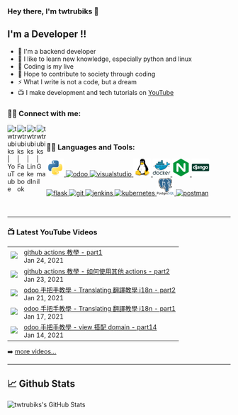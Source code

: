 ### Hey there, I'm twtrubiks 👋

## I'm a Developer !!

- 🔭 I'm a backend developer
- 🌱 I like to learn new knowledge, especially python and linux
- 👯 Coding is my live
- 🥅 Hope to contribute to society through coding
- ⚡  What I write is not a code, but a dream
- 📺 I make development and tech tutorials on [YouTube](https://www.youtube.com/user/blue524326)

### 🙋‍♂️ Connect with me:

[<img align="left" alt="twtrubiks | YouTube" width="22px" src="https://cdn.jsdelivr.net/npm/simple-icons@v3/icons/youtube.svg" />][youtube]
[<img align="left" alt="twtrubiks | Facebook" width="22px" src="https://cdn.jsdelivr.net/npm/simple-icons@v3/icons/facebook.svg" />][facebook]
[<img align="left" alt="twtrubiks | LinkedIn" width="22px" src="https://cdn.jsdelivr.net/npm/simple-icons@v3/icons/linkedin.svg" />][linkedin]
[<img align="left" alt="twtrubiks | Gmail" width="22px" src="https://cdn.jsdelivr.net/npm/simple-icons@v3/icons/gmail.svg" />][gmail]

<br />

### 👨‍💻 Languages and Tools:

<p align="left"> <a href="https://www.python.org" target="_blank"> <img src="https://raw.githubusercontent.com/devicons/devicon/master/icons/python/python-original.svg" alt="python" width="40" height="40"/> <a href="https://www.odoo.com/" target="_blank"> <img src="https://upload.wikimedia.org/wikipedia/commons/thumb/5/50/Odoo_logo.svg/320px-Odoo_logo.svg.png" alt="odoo" width="65" height="40"/> </a> <a href="https://code.visualstudio.com/" target="_blank"> <img src="https://upload.wikimedia.org/wikipedia/commons/thumb/9/9a/Visual_Studio_Code_1.35_icon.svg/240px-Visual_Studio_Code_1.35_icon.svg.png" alt="visualstudio" width="40" height="40"/> </a> <a href="https://www.linux.org/" target="_blank"> <img src="https://raw.githubusercontent.com/devicons/devicon/master/icons/linux/linux-original.svg" alt="linux" width="40" height="40"/> <a href="https://www.docker.com/" target="_blank"> <img src="https://raw.githubusercontent.com/devicons/devicon/master/icons/docker/docker-original-wordmark.svg" alt="docker" width="40" height="40"/> </a> </a> <a href="https://www.nginx.com" target="_blank"> <img src="https://raw.githubusercontent.com/devicons/devicon/master/icons/nginx/nginx-original.svg" alt="nginx" width="40" height="40"/> </a> </a> <a href="https://www.djangoproject.com/" target="_blank"> <img src="https://raw.githubusercontent.com/devicons/devicon/master/icons/django/django-original.svg" alt="django" width="40" height="40"/> </a> <a href="https://flask.palletsprojects.com/" target="_blank"> <img src="https://www.vectorlogo.zone/logos/pocoo_flask/pocoo_flask-icon.svg" alt="flask" width="40" height="40"/> </a> <a href="https://git-scm.com/" target="_blank"> <img src="https://www.vectorlogo.zone/logos/git-scm/git-scm-icon.svg" alt="git" width="40" height="40"/> </a> <a href="https://www.jenkins.io" target="_blank"> <img src="https://www.vectorlogo.zone/logos/jenkins/jenkins-icon.svg" alt="jenkins" width="40" height="40"/> </a> <a href="https://kubernetes.io" target="_blank"> <img src="https://www.vectorlogo.zone/logos/kubernetes/kubernetes-icon.svg" alt="kubernetes" width="40" height="40"/> </a> <a href="https://www.postgresql.org" target="_blank"> <img src="https://raw.githubusercontent.com/devicons/devicon/master/icons/postgresql/postgresql-original-wordmark.svg" alt="postgresql" width="40" height="40"/> </a> <a href="https://postman.com" target="_blank"> <img src="https://www.vectorlogo.zone/logos/getpostman/getpostman-icon.svg" alt="postman" width="40" height="40"/> </a> </p>

<br />

---

### 📺 Latest YouTube Videos

<table>
    <tbody>
<!-- YOUTUBE:START --><tr><td><a href="https://www.youtube.com/watch?v=a-EiC_Ll3EM"><img width="140px" src="https://i.ytimg.com/vi/a-EiC_Ll3EM/mqdefault.jpg"></a></td>
<td><a href="https://www.youtube.com/watch?v=a-EiC_Ll3EM">github actions 教學 - part1</a><br/>Jan 24, 2021</td></tr>
<tr><td><a href="https://www.youtube.com/watch?v=Se5UZipBnBI"><img width="140px" src="https://i.ytimg.com/vi/Se5UZipBnBI/mqdefault.jpg"></a></td>
<td><a href="https://www.youtube.com/watch?v=Se5UZipBnBI">github actions 教學 - 如何使用其他 actions - part2</a><br/>Jan 23, 2021</td></tr>
<tr><td><a href="https://www.youtube.com/watch?v=Ka7ucdDnfHA"><img width="140px" src="https://i.ytimg.com/vi/Ka7ucdDnfHA/mqdefault.jpg"></a></td>
<td><a href="https://www.youtube.com/watch?v=Ka7ucdDnfHA">odoo 手把手教學 -  Translating 翻譯教學 i18n - part2</a><br/>Jan 21, 2021</td></tr>
<tr><td><a href="https://www.youtube.com/watch?v=_gGmwgk8250"><img width="140px" src="https://i.ytimg.com/vi/_gGmwgk8250/mqdefault.jpg"></a></td>
<td><a href="https://www.youtube.com/watch?v=_gGmwgk8250">odoo 手把手教學 -  Translating 翻譯教學 i18n - part1</a><br/>Jan 17, 2021</td></tr>
<tr><td><a href="https://www.youtube.com/watch?v=Rh-rmXIHTZo"><img width="140px" src="https://i.ytimg.com/vi/Rh-rmXIHTZo/mqdefault.jpg"></a></td>
<td><a href="https://www.youtube.com/watch?v=Rh-rmXIHTZo">odoo 手把手教學 - view 搭配 domain - part14</a><br/>Jan 14, 2021</td></tr>
<!-- YOUTUBE:END -->
    </tbody>
</table>

➡️ [more videos...](https://www.youtube.com/user/blue524326)

---

## 📈 Github Stats

<p align="left">
  <img align="left" alt="twtrubiks's GitHub Stats" src="https://github-readme-stats.vercel.app/api?username=twtrubiks&show_icons=true&hide_border=true" />
</p>

[youtube]: https://www.youtube.com/user/blue524326
[linkedin]: https://www.linkedin.com/in/twtrubiks-a09330145/
[facebook]: https://www.facebook.com/TWTRubiks
[gmail]: mailto:twtrubiks@gmail.com
